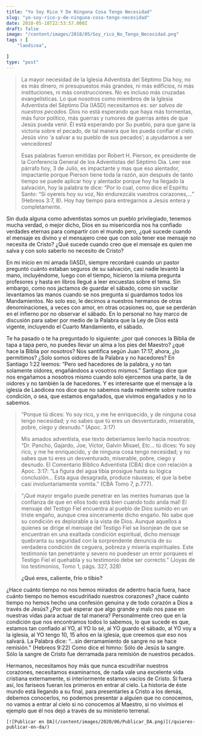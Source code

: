```yaml
---
title: "Yo Soy Rico Y De Ninguna Cosa Tengo Necesidad"
slug: "yo-soy-rico-y-de-ninguna-cosa-tengo-necesidad"
date: 2018-05-18T22:53:57.000Z
draft: false
image: "/content/images/2018/05/Soy_rico_No_Tengo_Necesidad.png"
tags : [
    "laodicea",

]
type: "post"
---
```


   
>  La mayor necesidad de la Iglesia Adventista del Séptimo Día hoy, no es más dinero, ni presupuestos más grandes, ni más edificios, ni más instituciones, ni más construcciones. No es incluso más cruzadas evangelísticas. Lo que nosotros como miembros de la Iglesia Adventista del Séptimo Día (IASD) necesitamos es: *ser salvos de nuestros pecados.* Dios no está esperando que haya más tormentas, más furor político, más guerras y rumores de guerras antes de que Jesús pueda venir. Él está esperando por Su pueblo, para que gane la victoria sobre el pecado, de tal manera que les pueda confiar el cielo. Jesús vino ‘a salvar a su pueblo de sus pecados’; a ¡ayudarnos a ser vencedores!
> 
>   Esas palabras fueron emitidas por Robert H. Pierson, ex presidente de la Conferencia General de los Adventistas del Séptimo Día. Leer ese párrafo hoy, 3 de Julio, es impactante y mas que eso alentador, impactante porque Pierson tiene toda la razón, aún después de tanto tiempo se puede aplicar hoy y alentador porque hoy ha llegado la salvación, hoy la palabra te dice: “Por lo cual, como dice el Espíritu Santo: “Si oyereis hoy su voz, No endurezcáis vuestros corazones,…” (Hebreos 3:7, 8). Hoy hay tiempo para entregarnos a Jesús entera y completamente.

 Sin duda alguna como adventistas somos un pueblo privilegiado, tenemos mucha verdad, o mejor dicho, Dios en su misericordia nos ha confiado verdades eternas para compartir con el mundo pero, ¿qué sucede cuando el mensaje es divino y el mensajero cree que con solo tener ese mensaje no necesita de Cristo? ¿Qué sucede cuando creo que el mensaje es quien me salva y con solo saberlo no necesito de Cristo?

 En mi inicio en mi amada (IASD), siempre recordaré cuando un pastor preguntó cuánto estaban seguros de su salvación, casi nadie levantó la mano, incluyéndome, luego con el tiempo, hicieron la misma pregunta profesores y hasta en libros llegué a leer encuestas sobre el tema. Sin embargo, como nos jactamos de guardar el sábado, como sin vacilar levantamos las manos cuando se nos pregunta si guardamos todos los Mandamientos. No solo eso, le decimos a nuestros hermanos de otras denominaciones, a veces con amor, en otras ocasiones no, que se perderán en el infierno por no observar el sábado. En lo personal no hay marco de discusión para saber por medio de la Palabra que la Ley de Dios está vigente, incluyendo el Cuarto Mandamiento, el sábado.

 Te ha pasado o te ha preguntado lo siguiente: ¿por qué conoces la Biblia de tapa a tapa pero, no puedes llevar un alma a los pies del Maestro? ¿qué hace la Biblia por nosotros? Nos santifica según Juan 17:17, ahora, ¿lo permitimos? ¿Solo somos oidores de la Palabra y no hacedores? En Santiago 1:22 leemos: “Pero sed hacedores de la palabra, y no tan solamente oidores, engañándoos a vosotros mismos.” Santiago dice que nos engañamos a nosotros mismo cuando solo ejercemos una parte, la de oidores y no también la de hacedores. Y es interesante que el mensaje a la iglesia de Laodicea nos dice que no sabemos nada realmente sobre nuestra condición, o sea, que estamos engañados, que vivimos engañados y no lo sabemos.

 
>  “Porque tú dices: Yo soy rico, y me he enriquecido, y de ninguna cosa tengo necesidad; y no sabes que tú eres un desventurado, miserable, pobre, ciego y desnudo.” (Apoc. 3:17)
> 
>   Mis amados adventista, ese texto deberíamos leerlo hacia nosotros: “Dr. Pancho, Gajardo, Joe, Víctor, Galvin Misael, Etc… tú dices: Yo soy rico, y me he enriquecido, y de ninguna cosa tengo necesidad; y no sabes que tú eres un desventurado, miserable, pobre, ciego y desnudo. El Comentario Bíblico Adventista (CBA) dice con relación a Apoc. 3:17: “La figura del agua tibia prosigue hasta su lógica conclusión… Esta agua desagrada, produce náuseas; el que la bebe casi involuntariamente vomita.” (CBA Tomo 7, p.777).

 
>  “¡Qué mayor engaño puede penetrar en las mentes humanas que la confianza de que en ellos todo está bien cuando todo anda mal! El mensaje del Testigo Fiel encuentra al pueblo de Dios sumido en un triste engaño, aunque crea sinceramente dicho engaño. No sabe que su condición es deplorable a la vista de Dios. Aunque aquellos a quienes se dirige el mensaje del Testigo Fiel se lisonjean de que se encuentran en una exaltada condición espiritual, dicho mensaje quebranta su seguridad con la sorprendente denuncia de su verdadera condición de ceguera, pobreza y miseria espirituales. Este testimonio tan penetrante y severo no puedeser un error porquees el Testigo Fiel el quehabla y su testimonio debe ser correcto.” (Joyas de los testimonios, Tomo 1, págs. 327, 328)
> 
>   **¿Qué eres, caliente, frío o tibio?**

 ¿Hace cuánto tiempo no nos hemos mirados de adentro hacia fuera, hace cuánto tiempo no hemos escudriñado nuestros corazones? ¿hace cuánto tiempo no hemos hecho una confesión genuina y de todo corazón a Dios a través de Jesús? ¿Por qué esperar que algo grande y malo nos pase en nuestras vidas para actuar de tal manera? Personalmente creo que en la condición que nos encontramos todos lo sabemos, lo que sucede es que, estamos tan confiado al YO, al YO lo sé, al YO guardo el sábado, al YO voy a la iglesia, al YO tengo 10, 15 años en la iglesia, que creemos que eso nos salvará. La Palabra dice: “…sin derramamiento de sangre no se hace remisión.” (Hebreos 9:22) Como dice el himno: Sólo de Jesús la sangre. Sólo la sangre de Cristo fue derramada para remisión de nuestros pecados.

 Hermanos, necesitamos hoy más que nunca escudriñar nuestros corazones, necesitamos examinarnos, de nada vale una excelente vida cristiana externamente, si interiormente estamos vacíos de Cristo. Si fuera así, los fariseos fueran los primeros en entrar al cielo. La historia de éste mundo está llegando a su final, para presentarles a Cristo a los demás, debemos conocerlos, no podemos presentar a alguien que no conocemos, no vamos a entrar al cielo si no conocemos al Maestro, si no vivimos el ejemplo que él nos dejó a través de su ministerio terrenal.

    [![Publicar en DA](/content/images/2020/06/Publicar_DA.png)](/quieres-publicar-en-da/) 